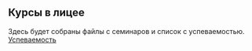 ## Курсы в лицее
Здесь будет собраны файлы с семинаров и список с успеваемостью. 
[Успеваемость](https://drive.google.com/open?id=1TOS6mTDdAU0MqkWX9ThDURgHvMiqhh7-O1Id6sx1sPQ)
